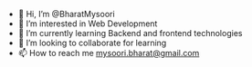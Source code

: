 - 👋 Hi, I’m @BharatMysoori
- 👀 I’m interested in Web Development
- 🌱 I’m currently learning Backend and frontend technologies
- 💞️ I’m looking to collaborate for learning
- 📫 How to reach me mysoori.bharat@gmail.com

<!---
BharatMysoori/BharatMysoori is a ✨ special ✨ repository because its `README.md` (this file) appears on your GitHub profile.
You can click the Preview link to take a look at your changes.
--->
